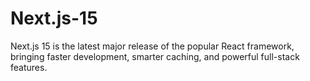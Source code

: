 # Next.js-15
Next.js 15 is the latest major release of the popular React framework, bringing faster development, smarter caching, and powerful full-stack features.

